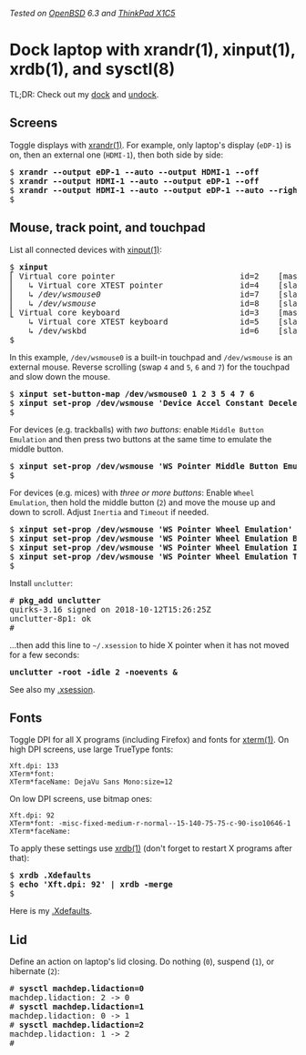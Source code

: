 _Tested on [OpenBSD](/openbsd/) 6.3 and [ThinkPad X1C5](/openbsd/hardware.html)_

# Dock laptop with xrandr(1), xinput(1), xrdb(1), and sysctl(8)

TL;DR: Check out my [dock](/bin/dock) and [undock](/bin/undock).

## Screens

Toggle displays with [xrandr(1)](https://man.openbsd.org/xrandr.1).
For example, only laptop's display (`eDP-1`) is on, then an external
one (`HDMI-1`), then both side by side:

<pre>
$ <b>xrandr --output eDP-1 --auto --output HDMI-1 --off</b>
$ <b>xrandr --output HDMI-1 --auto --output eDP-1 --off</b>
$ <b>xrandr --output HDMI-1 --auto --output eDP-1 --auto --right-of HDMI-1</b>
$
</pre>

## Mouse, track point, and touchpad

List all connected devices with
[xinput(1)](https://man.openbsd.org/xinput.1):

<pre>
$ <b>xinput</b>
&#9121; Virtual core pointer                          id=2    [master pointer  (3)]
&#9116;   &#8627; Virtual core XTEST pointer                id=4    [slave  pointer  (2)]
&#9116;   &#8627; <em>/dev/wsmouse0</em>                             id=7    [slave  pointer  (2)]
&#9116;   &#8627; <em>/dev/wsmouse</em>                              id=8    [slave  pointer  (2)]
&#9123; Virtual core keyboard                         id=3    [master keyboard (2)]
    &#8627; Virtual core XTEST keyboard               id=5    [slave  keyboard (3)]
    &#8627; /dev/wskbd                                id=6    [slave  keyboard (3)]
$
</pre>

In this example, `/dev/wsmouse0` is a built-in touchpad and
`/dev/wsmouse` is an external mouse.  Reverse scrolling (swap `4`
and `5`, `6` and `7`)  for the touchpad and slow down the mouse.

<pre>
$ <b>xinput set-button-map /dev/wsmouse0 1 2 3 5 4 7 6</b>
$ <b>xinput set-prop /dev/wsmouse 'Device Accel Constant Deceleration' 5</b>
$
</pre>

For devices (e.g. trackballs) with _two buttons_: enable `Middle
Button Emulation` and then press two buttons at the same time to
emulate the middle button.

<pre>
$ <b>xinput set-prop /dev/wsmouse 'WS Pointer Middle Button Emulation' 1</b>
$
</pre>

For devices (e.g. mices) with _three or more buttons_: Enable `Wheel
Emulation`, then hold the middle button (`2`) and move the mouse
up and down to scroll. Adjust `Inertia` and `Timeout` if needed.

<pre>
$ <b>xinput set-prop /dev/wsmouse 'WS Pointer Wheel Emulation'         1</b>
$ <b>xinput set-prop /dev/wsmouse 'WS Pointer Wheel Emulation Button'  2</b>
$ <b>xinput set-prop /dev/wsmouse 'WS Pointer Wheel Emulation Inertia' 3</b>
$ <b>xinput set-prop /dev/wsmouse 'WS Pointer Wheel Emulation Timeout' 500</b>
$
</pre>

Install `unclutter`:

<pre>
# <b>pkg_add unclutter</b>
quirks-3.16 signed on 2018-10-12T15:26:25Z
unclutter-8p1: ok
#
</pre>

...then add this line to `~/.xsession` to hide X pointer when it has not moved for a
few seconds:

<pre>
<b>unclutter -root -idle 2 -noevents &</b>
</pre>

See also my [.xsession](xsession).

## Fonts

Toggle DPI for all X programs (including Firefox) and fonts for
[xterm(1)](https://man.openbsd.org/xterm.1).  On high DPI screens,
use large TrueType fonts:

	Xft.dpi: 133
	XTerm*font:
	XTerm*faceName: DejaVu Sans Mono:size=12

On low DPI screens, use bitmap ones:

	Xft.dpi: 92
	XTerm*font: -misc-fixed-medium-r-normal--15-140-75-75-c-90-iso10646-1
	XTerm*faceName:

To apply these settings use [xrdb(1)](https://man.openbsd.org/xrdb.1)
(don't forget to restart X programs after that):

<pre>
$ <b>xrdb .Xdefaults</b>
$ <b>echo 'Xft.dpi: 92' | xrdb -merge</b>
$
</pre>

Here is my [.Xdefaults](Xdefaults).

## Lid

Define an action on laptop's lid closing. Do nothing (`0`), suspend
(`1`), or hibernate (`2`):

<pre>
# <b>sysctl machdep.lidaction=0</b>
machdep.lidaction: 2 -> 0
# <b>sysctl machdep.lidaction=1</b>
machdep.lidaction: 0 -> 1
# <b>sysctl machdep.lidaction=2</b>
machdep.lidaction: 1 -> 2
#
</pre>

